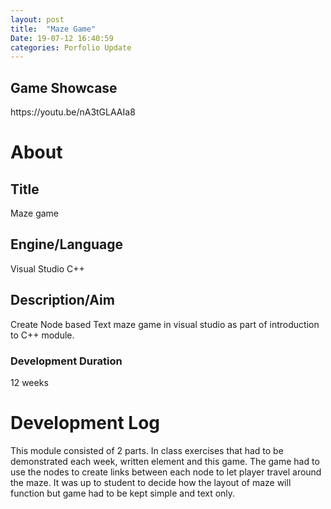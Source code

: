 ```yaml
---
layout: post
title:  "Maze Game"
Date: 19-07-12 16:40:59 
categories: Porfolio Update
---
```

<p><h2><b>Game Showcase</b></h2></p>
<p>https://youtu.be/nA3tGLAAIa8</p>
<p>
<h1><b>About</b></h1>
<h2><b>Title</b></h2>
Maze game
<h2><b>Engine/Language</b></h2>
Visual Studio C++
<h2><b> Description/Aim</b></h2>
Create Node based Text maze game in visual studio as part of introduction to C++  module.
<h3>Development Duration</h3>
12 weeks
<h1><b>Development Log</b></h1>
This module consisted of 2 parts. In class exercises that had to be demonstrated each week, written element and this game.
The game had to use the nodes to create links between each node to let player travel around the maze. It was up to student to decide how the layout of maze will function but game had to be kept simple and text only.

</p>

<br></br>
<p>
